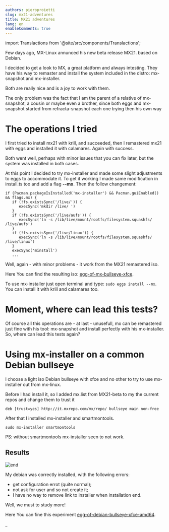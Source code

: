 ```yaml
---
authors: pieroproietti
slug: mx21-adventures
title: MX21 adventures
lang: en
enableComments: true
---
```

import Translactions from '@site/src/components/Translactions';

<Translactions />

Few days ago, MX-Linux annunced his new beta release MX21. based on Debian.

I decided to get a look to MX, a great platform and always intesting. They have his way to remaster and install the system included in the distro: mx-snapshot and mx-installer. 

Both are really nice and is a joy to work with them. 

The only problem was the fact that I am the parent of a relative of mx-snapshot, a cousin or maybe even a brother, since both eggs and mx-snapshot started from refracta-snapshot each one trying then his own way

# The operations I tried

I first tried to install mx21 with krill, and succeeded, then I remastered mx21 with eggs and installed it with calamares. Again with success.

Both went well, perhaps with minor issues that you can fix later, but the system was installed in both cases.

At this point I decided to try mx-installer and made some slight adjustments to eggs to accommodate it. To get it working I made same modification in install.ts too and add a flag **--mx**. Then the follow changement:

```
if (Pacman.packageIsInstalled('mx-installer') && Pacman.guiEnabled() && flags.mx) {
   if (!fs.existsSync('/live/')) {
      execSync('mkdir /live/ ')
   }
   if (!fs.existsSync('/live/aufs')) {
      execSync('ln -s /lib/live/mount/rootfs/filesystem.squashfs/ /live/aufs')
   }
   if (!fs.existsSync('/live/linux')) {
      execSync('ln -s /lib/live/mount/rootfs/filesystem.squashfs/ /live/linux')
   }
   execSync('minstall')
   ...
```

Well, again - with minor problems - it work from the MX21 remastered iso.

Here You can find the resulting iso: [egg-of-mx-bullseye-xfce](https://sourceforge.net/projects/penguins-eggs/files/iso/MX/).


To use mx-installer just open terminal and type: ```sudo eggs install --mx```. You can install it with krill and calamares too.

# Moment, where can lead this tests?

Of course all this operations are - at last - unusefull, mx can be remastered just fine with his tool: mx-snapshot and install perfectly with his mx-installer. So, where can lead this tests again?

# Using mx-installer on a common Debian bullseye

I choose a light iso Debian bullseye with xfce and no other to try to use mx-installer out from mx-linux.

Before I had install it, so I added mx.list from MX21-beta to my the current repos and change them to trust it

```
deb [trust=yes] http://it.mxrepo.com/mx/repo/ bullseye main non-free
```

After that I installed mx-installer and  smartmontools.

```
sudo mx-installer smartmontools
```

PS: without smartmontools mx-installer seen to not work.

## Results

![end](/images/mx-installer-end.png)

My debian was correctly installed, with the following errors:
* get configuration errot (quite normal);
* not ask for user and so not create it;
* I have no way to remove link to installer when installation end.

Well, we must to study more!

Here You can fine this experiment [egg-of-debian-bullseye-xfce-amd64](https://sourceforge.net/projects/penguins-eggs/files/iso/MX/).

_









